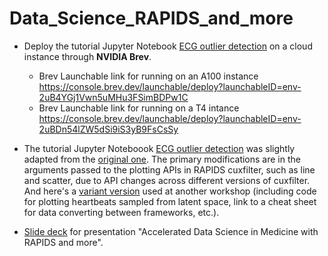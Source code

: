 # Data_Science_RAPIDS_and_more


- Deploy the tutorial Jupyter Notebook [ECG outlier detection](ECG_outlier_detection.ipynb) on a cloud instance through **NVIDIA Brev**. 
    - Brev Launchable link for running on an A100 instance https://console.brev.dev/launchable/deploy?launchableID=env-2uB4YGj1Vwn5uMHu3FSimBDPw1C
    - Brev Launchable link for running on a T4 intance https://console.brev.dev/launchable/deploy?launchableID=env-2uBDn54lZW5dSi9iS3yB9FsCsSy

- The tutorial Jupyter Noteboook [ECG outlier detection](ECG_outlier_detection.ipynb) was slightly adapted from the [original one](https://gist.github.com/gravitino/0fd27d841c37cc25fe2032eafdc8feb2). The primary modifications are in the arguments passed to the plotting APIs in RAPIDS cuxfilter, such as line and scatter, due to API changes across different versions of cuxfilter. And here's a [variant version](https://github.com/nvahmadi/NVIDIA_IKIM_Workshop/blob/main/exercise4_zerocopy/interoperability_zerocopy.ipynb) used at another workshop (including code for plotting heartbeats sampled from latent space, link to a cheat sheet for data converting between frameworks, etc.). 

- [Slide deck]() for presentation "Accelerated Data Science in Medicine with RAPIDS and more".
